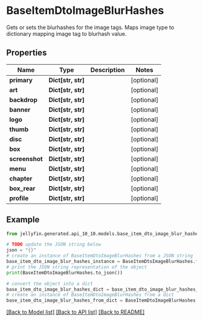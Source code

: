 # BaseItemDtoImageBlurHashes

Gets or sets the blurhashes for the image tags.  Maps image type to dictionary mapping image tag to blurhash value.

## Properties

Name | Type | Description | Notes
------------ | ------------- | ------------- | -------------
**primary** | **Dict[str, str]** |  | [optional] 
**art** | **Dict[str, str]** |  | [optional] 
**backdrop** | **Dict[str, str]** |  | [optional] 
**banner** | **Dict[str, str]** |  | [optional] 
**logo** | **Dict[str, str]** |  | [optional] 
**thumb** | **Dict[str, str]** |  | [optional] 
**disc** | **Dict[str, str]** |  | [optional] 
**box** | **Dict[str, str]** |  | [optional] 
**screenshot** | **Dict[str, str]** |  | [optional] 
**menu** | **Dict[str, str]** |  | [optional] 
**chapter** | **Dict[str, str]** |  | [optional] 
**box_rear** | **Dict[str, str]** |  | [optional] 
**profile** | **Dict[str, str]** |  | [optional] 

## Example

```python
from jellyfin.generated.api_10_10.models.base_item_dto_image_blur_hashes import BaseItemDtoImageBlurHashes

# TODO update the JSON string below
json = "{}"
# create an instance of BaseItemDtoImageBlurHashes from a JSON string
base_item_dto_image_blur_hashes_instance = BaseItemDtoImageBlurHashes.from_json(json)
# print the JSON string representation of the object
print(BaseItemDtoImageBlurHashes.to_json())

# convert the object into a dict
base_item_dto_image_blur_hashes_dict = base_item_dto_image_blur_hashes_instance.to_dict()
# create an instance of BaseItemDtoImageBlurHashes from a dict
base_item_dto_image_blur_hashes_from_dict = BaseItemDtoImageBlurHashes.from_dict(base_item_dto_image_blur_hashes_dict)
```
[[Back to Model list]](README.md#documentation-for-models) [[Back to API list]](README.md#documentation-for-api-endpoints) [[Back to README]](README.md)


